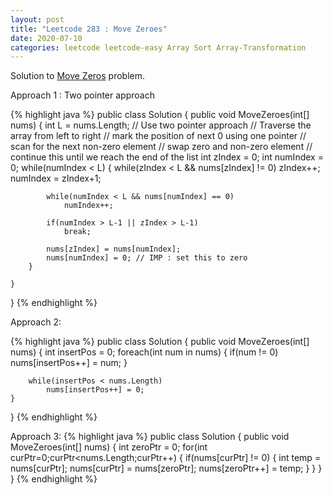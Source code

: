 ```yaml
---
layout: post
title: "Leetcode 283 : Move Zeroes"
date: 2020-07-10
categories: leetcode leetcode-easy Array Sort Array-Transformation
---
```


Solution to [Move Zeros][leetcode] problem.

Approach 1 : Two pointer approach

{% highlight java %}
public class Solution {
    public void MoveZeroes(int[] nums) {
        int L = nums.Length;
        // Use two pointer approach
        // Traverse the array from left to right
        // mark the position of next 0 using one pointer
        // scan for the next non-zero element
        // swap zero and non-zero element
        // continue this until we reach the end of the list
        int zIndex = 0;
        int numIndex = 0;
        while(numIndex < L) {
            while(zIndex < L && nums[zIndex] != 0)
                zIndex++;
            numIndex = zIndex+1;
            
            while(numIndex < L && nums[numIndex] == 0)
                numIndex++;
            
            if(numIndex > L-1 || zIndex > L-1)
                break;
            
            nums[zIndex] = nums[numIndex];
            nums[numIndex] = 0; // IMP : set this to zero
        }

    }
}
{% endhighlight %}

Approach 2:

{% highlight java %}
public class Solution {
    public void MoveZeroes(int[] nums) {
        int insertPos = 0;
        foreach(int num in nums) {
            if(num != 0) nums[insertPos++] = num; 
        }
        
        while(insertPos < nums.Length)
            nums[insertPos++] = 0;
    }
}
{% endhighlight %}

Approach 3:
{% highlight java %}
public class Solution {
    public void MoveZeroes(int[] nums) {
        int zeroPtr = 0;
        for(int curPtr=0;curPtr<nums.Length;curPtr++) {
            if(nums[curPtr] != 0) {
                int temp = nums[curPtr];
                nums[curPtr] = nums[zeroPtr];
                nums[zeroPtr++] = temp;
            }
        }
    }
}
{% endhighlight %}

[leetcode]: https://leetcode.com/problems/move-zeroes
